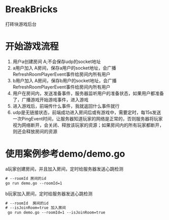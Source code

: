 # BreakBricks
打砖块游戏后台



# 开始游戏流程

1. 用户a创建房间 A;不会保存udp的socket地址
2. a用户加入 A房间，保存a用户的socket地址，会广播RefreshRoomPlayerEvent事件给房间内所有用户
3. b用户加入 A房间，保存b用户的socket地址，会广播RefreshRoomPlayerEvent事件给房间内所有用户
4. 用户在房间内，发送准备事件，服务器监听用户的准备状态，如果用户都准备了，广播游戏开始游戏事件，进入游戏
5. 进入游戏后，前端传什么事件，我就返回什么事件就行
6. udp是无链接状态，前端成功进入房间后或有游戏中，需要定时，每15s发送一次PingEvent时间，让服务器知道玩家的网络是正常的，否则服务器将玩家视为网络断开，会关闭、释放该玩家的资源；如果房间内的所有玩家都断开，则还会释放房间的资源



# 使用案例参考demo/demo.go



a玩家创建房间，并且加入房间，定时给服务器发送心跳检测
```html
# --roomId 房间的id
go run demo.go --roomId=1
```

b玩家加入房间，定时给服务器发送心跳检测
```html
# --roomId  房间的id
# --isJoinRoom=true 加入房间
 go run demo.go --roomId=1 --isJoinRoom=true
```